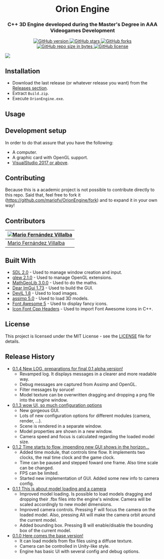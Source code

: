 <h1 align="center" style="border-bottom: none;">Orion Engine</h1>
<h3 align="center">C++ 3D Engine developed during the Master's Degree in AAA Videogames Development</h3>
<p align="center">
  <a href="https://github.com/mariofv/OrionEngine/releases/">
    <img alt="GitHub version" src="https://img.shields.io/github/v/release/mariofv/OrionEngine?include_prereleases">
  </a>
  <a href="https://github.com/mariofv/OrionEngine/stargazers/">
    <img alt="GitHub stars" src="https://img.shields.io/github/stars/mariofv/OrionEngine.svg">
  </a>
  <a href="https://github.com/mariofv/OrionEngine/network/">
    <img alt="GitHub forks" src="https://img.shields.io/github/forks/mariofv/OrionEngine.svg">
  </a>
  <a href="">
    <img alt="GitHub repo size in bytes" src="https://img.shields.io/github/repo-size/mariofv/OrionEngine.svg">
  </a>
  <a href="https://github.com/mariofv/OrionEngine/blob/master/LICENSE">
    <img alt="GitHub license" src="https://img.shields.io/github/license/mariofv/OrionEngine.svg">
  </a>
</p>

![](https://github.com/mariofv/OrionEngine/blob/master/Media/engine_usage_v0_1_5-alpha.gif)

## Installation

- Download the last release (or whatever release you want) from the [Releases section](https://github.com/mariofv/OrionEngine/releases).
- Extract `Build.zip`.
- Execute `OrionEngine.exe`.

## Usage


## Development setup

In order to do that assure that you have the following:
- A computer.
- A graphic card with OpenGL support.
- [VisualStudio 2017 or above](https://visualstudio.microsoft.com/es/).

## Contributing

Because this is a academic project is not possible to contribute directly to this repo. Said that, feel free to fork it (<https://github.com/mariofv/OrionEngine/fork>) and to expand it in your own way!

## Contributors
| [![Mario Fernández Villalba](https://github.com/mariofv.png?size=100)](https://github.com/mariofv) |
| ---- |
| [Mario Fernández Villalba](https://github.com/mariofv/) |

## Built With

* [SDL 2.0](https://www.libsdl.org/) - Used to manage window creation and input.
* [glew 2.1.0](http://glew.sourceforge.net/) - Used to manage OpenGL extensions.
* [MathGeoLib 3.0.0](https://github.com/juj/MathGeoLib/) - Used to do the maths.
* [Dear ImGui 1.73](https://github.com/ocornut/imgui/) - Used to build the GUI.
* [DevIL 1.8](http://openil.sourceforge.net/) - Used to load images.
* [assimp 5.0](https://github.com/assimp/assimp/) - Used to load 3D models.
* [Font Awesome 5](https://github.com/FortAwesome/Font-Awesome) - Used to display fancy icons.
* [Icon Font Cpp Headers](https://github.com/juliettef/IconFontCppHeaders/) - Used to import Font Awesome icons in C++.

## License

This project is licensed under the MIT License - see the [LICENSE](https://github.com/mariofv/OrionEngine/blob/master/LICENSE) file for details.

## Release History

* [0.1.4 New LOG, preparations for final 0.1 alpha version!](https://github.com/mariofv/OrionEngine/releases/tag/v0.1.4-alpha)
    * Revamped log. It displays messages in a clearer and more readable way.
    * Debug messages are captured from Assimp and OpenGL.
    * Filter messages by soruce!
    * Model texture can be overwritten dragging and dropping a png file into the engine window.
* [0.1.3 wow UI, so much configuration options](https://github.com/mariofv/OrionEngine/releases/tag/v0.1.4-alpha)
    * New gorgeous GUI.
    * Lots of new configuration options for different modules (camera, render, ...).
    * Scene is rendered in a separate window.
    * Model properties are shown in a new window.
    * Camera speed and focus is calculated regarding the loaded model size.
* [0.1.2 Time starts to flow, impending new GUI shows in the horizon...](https://github.com/mariofv/OrionEngine/releases/tag/v0.1.4-alpha)
    * Added time module, that controls time flow. It implements two clocks, the real time clock and the game clock.
    * Time can be paused and stepped foward one frame. Also time scale can be changed.
    * FPS can be limited.
    * Started new implementation of GUI. Added some new info to camera config.
* [0.1.1 This is about model loading and a camera](https://github.com/mariofv/OrionEngine/releases/tag/v0.1.4-alpha)
    * Improved model loading. Is possible to load models dragging and dropping their .fbx files into the engine's window. Camera will be scaled accordingly to new model dimensions.
    * Improved camera controls. Pressing F will focus the camera on the loaded model. Also, pressing Alt will make the camera orbit around the current model.
    * Added bounding box. Pressing B will enable/disable the bounding box of the current model.
* [0.1.0 Here comes the base version!](https://github.com/mariofv/OrionEngine/releases/tag/v0.1.4-alpha)
    * It can load models from fbx files using a diffuse texture.
    * Camera can be controlled in Unity-like style.
    * Engine has basic UI with several config and debug options.
